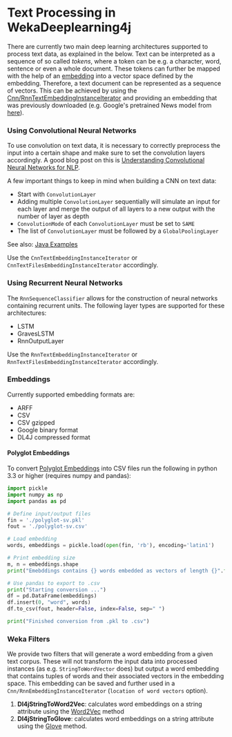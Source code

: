 # Text Processing in WekaDeeplearning4j
There are currently two main deep learning architectures supported to process text data, as explained in the below.
Text can be interpreted as a sequence of so called *tokens*, where a token can be e.g. a character, word, sentence or even a whole document. These tokens can further be mapped with the help of an [embedding](https://en.wikipedia.org/wiki/Word_embedding) into a vector space defined by the embedding. Therefore, a text document can be represented as a sequence of vectors. This can be achieved by using the [Cnn/RnnTextEmbeddingInstanceIterator](data.md#cnnrnntextembeddinginstanceiterator) and providing an embedding that was previously downloaded (e.g. Google's pretrained News model from [here](https://code.google.com/archive/p/word2vec/)). 

### Using Convolutional Neural Networks
To use convolution on text data, it is necessary to correctly preprocess the input into a certain shape and make sure to set the convolution layers accordingly. A good blog post on this is [Understanding Convolutional Neural Networks for NLP](http://www.wildml.com/2015/11/understanding-convolutional-neural-networks-for-nlp/).

A few important things to keep in mind when building a CNN on text data:

- Start with `ConvolutionLayer`
- Adding multiple `ConvolutionLayer` sequentially will simulate an input for each layer and merge the output of all layers to a new output with the number of layer as depth
- `ConvolutionMode` of each `ConvolutionLayer` must be set to `SAME`
- The list of `ConvolutionLayer` must be followed by a `GlobalPoolingLayer`

See also: [Java Examples](../examples/train_rnn.md#java-cnn)

Use the `CnnTextEmbeddingInstanceIterator` or `CnnTextFilesEmbeddingInstanceIterator` accordingly.

### Using Recurrent Neural Networks

The `RnnSequenceClassifier` allows for the construction of neural networks containing recurrent units. The following layer types are supported for these architectures:

- LSTM
- GravesLSTM
- RnnOutputLayer

Use the `RnnTextEmbeddingInstanceIterator` or `RnnTextFilesEmbeddingInstanceIterator` accordingly.
### Embeddings

Currently supported embedding formats are:

- ARFF
- CSV
- CSV gzipped
- Google binary format
- DL4J compressed format

#### Polyglot Embeddings
To convert [Polyglot Embeddings](https://sites.google.com/site/rmyeid/projects/polyglot) into CSV files run the following in python 3.3 or higher (requires numpy and pandas):
```python
import pickle
import numpy as np
import pandas as pd

# Define input/output files
fin = './polyglot-sv.pkl'
fout = './polyglot-sv.csv'

# Load embedding
words, embeddings = pickle.load(open(fin, 'rb'), encoding='latin1')

# Print embedding size
m, n = embeddings.shape
print("Emebddings contains {} words embedded as vectors of length {}".format(m, n))

# Use pandas to export to .csv
print("Starting conversion ...")
df = pd.DataFrame(embeddings)
df.insert(0, "word", words)
df.to_csv(fout, header=False, index=False, sep=" ")

print("Finished conversion from .pkl to .csv")

```

### Weka Filters
We provide two filters that will generate a word embedding from a given text corpus. These will not transform the input data into processed instances (as e.g. `StringToWordVector` does) but output a word embedding that contains tuples of words and their associated vectors in the embedding space. This embedding can be saved and further used in a `Cnn/RnnEmbeddingInstanceIterator` (`location of word vectors` option).

 1. __Dl4jStringToWord2Vec__: calculates word embeddings on a string attribute using the [Word2Vec](https://code.google.com/archive/p/word2vec/) method
 2. __Dl4jStringToGlove__: calculates word embeddings on a string attribute using the [Glove]( https://nlp.stanford.edu/projects/glove/) method.
